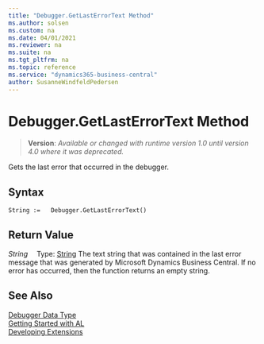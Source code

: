 ```yaml
---
title: "Debugger.GetLastErrorText Method"
ms.author: solsen
ms.custom: na
ms.date: 04/01/2021
ms.reviewer: na
ms.suite: na
ms.tgt_pltfrm: na
ms.topic: reference
ms.service: "dynamics365-business-central"
author: SusanneWindfeldPedersen
---
```

[//]: # (START>DO_NOT_EDIT)
[//]: # (IMPORTANT:Do not edit any of the content between here and the END>DO_NOT_EDIT.)
[//]: # (Any modifications should be made in the .xml files in the ModernDev repo.)
# Debugger.GetLastErrorText Method
> **Version**: _Available or changed with runtime version 1.0 until version 4.0 where it was deprecated._

Gets the last error that occurred in the debugger.


## Syntax
```
String :=   Debugger.GetLastErrorText()
```


## Return Value
*String*
&emsp;Type: [String](../string/string-data-type.md)
The text string that was contained in the last error message that was generated by Microsoft Dynamics Business Central. If no error has occurred, then the function returns an empty string.
      


[//]: # (IMPORTANT: END>DO_NOT_EDIT)


## See Also
[Debugger Data Type](debugger-data-type.md)  
[Getting Started with AL](../../devenv-get-started.md)  
[Developing Extensions](../../devenv-dev-overview.md)